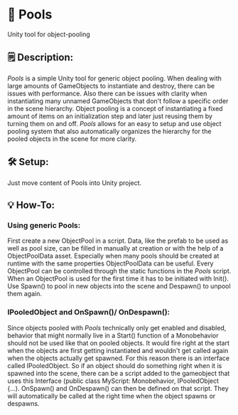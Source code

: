 # 🌊 Pools
Unity tool for object-pooling

## 🗒️ Description:
*Pools* is a simple Unity tool for generic object pooling. When dealing with large amounts of GameObjects to instantiate and destroy, there can be issues with performance. Also there can be issues with clarity when instantiating many unnamed GameObjects that don't follow a specific order in the scene hierarchy. Object pooling is a concept of instantiating a fixed amount of items on an initialization step and later just reusing them by turning them on and off. *Pools* allows for an easy to setup and use object pooling system that also automatically organizes the hierarchy for the pooled objects in the scene for more clarity.

## 🛠️ Setup:
Just move content of Pools into Unity project.

## 💡 How-To:

### Using generic Pools:

First create a new ObjectPool in a script. Data, like the prefab to be used as well as pool size, can be filled in manually at creation or with the help of a ObjectPoolData asset. Especially when many pools should be created at runtime with the same properties ObjectPoolData can be useful. Every ObjectPool can be controlled through the static functions in the *Pools* script. When an ObjectPool is used for the first time it has to be initiated with Init(). Use Spawn() to pool in new objects into the scene and Despawn() to unpool them again.

### IPooledObject and OnSpawn()/ OnDespawn():

Since objects pooled with *Pools* technically only get enabled and disabled, behavior that might normally live in a Start() function of a Monobehavior should not be used like that on pooled objects. It would fire right at the start when the objects are first getting instantiated and wouldn't get called again when the objects actually get spawned. For this reason there is an interface called IPooledObject. So if an object should do something right when it is spawned into the scene, there can be a script added to the gameobject that uses this Interface (public class MyScript: Monobehavior, IPooledObject {...). OnSpawn() and OnDespawn() can then be defined on that script. They will automatically be called at the right time when the object spawns or despawns.
